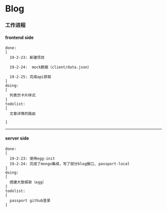 # Blog

### 工作进程

#### frontend side
```
done: 
[
  19-2-23: 新建项目

  19-2-24:  mock数据（client/data.json）
  
  19-2-25: 完成api获取
]
doing:
[
  列表页卡片样式
]
todolist:
[
  文章详情的路由
  
]
```

------------------

#### server side
```
done: 
[
  19-2-23: 使用egg-init
  19-2-24: 完成了mongo集成，写了部分blog接口, passport-local
]
doing:
[
  搭建大致框架（egg）
]
todolist:
[
  passport github登录
]
```
